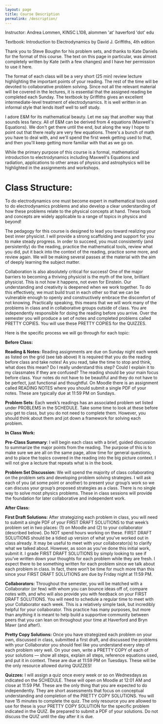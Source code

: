 ```yaml
---
layout: page
title: Course Description 
permalink: /description/
---
```


Instructor:  Andrea Lommen, KINSC L108, alommen 'at' haverford 'dot' edu

Textbook:  Introduction to Electrodynamics by David J. Griffiths, 4th edition

Thank you to Steve Boughn for his problem sets, and thanks to Kate Daniels for the format of this course. The text on this page in particular, was almost completely written by Kate (with a few changes) and I have her permission to use it here.

The format of each class will be a very short (25 min) review lecture highlighting the important points of your reading. The rest of the time will be devoted to collaborative problem solving. Since not all the relevant material will be covered in the lectures, it is essential that the assigned reading be completed each Sunday. The textbook by Griffiths gives an excellent intermediate-level treatment of electrodynamics. It is well written in an informal style that lends itself well to self study. 

I adore E&M for its mathematical beauty.  Let me say that another way that sounds less fancy.  All of E&M can be derived from 4 equations (Maxwell's Equations).  We don't get there until the end, but along the way I hope to point out that there really are very few equations.  There's a bunch of math you have to deal with, and we'll spend the first week getting used to that, and then you'll keep getting more familiar with that as we go on. 

While the primary purpose of this course is a formal, mathematical introduction to electrodynamics including Maxwell's Equations and radiation, applications to other areas of physics and astrophysics will be highlighted in the assignments and workshops.


# Class Structure:
To do electrodynamics one must become expert in mathematical tools used to do
electrodynamics problems and also develop a clear understanding of how these
problems relate to the physical concepts at hand. These tools and concepts are widely
applicable to a range of topics in physics and beyond!

The pedagogy for this course is designed to lead you toward realizing your best inner
physicist. I will provide a strong scaffolding and support for you to make steady progress.
In order to succeed, you must consistently (and persistently) do the reading, practice the
mathematical tools, review what you did, put it back into the context of the reading,
practice some more, and review again. We will be making several passes at the material
with the aim of deeply learning the subject matter.

Collaboration is also absolutely critical for success! One of the major barriers to
becoming a thriving physicist is the myth of the lone, brilliant physicist. This is not how it
happens, not even for Einstein. Our understanding and creativity is deepened when we
work together. To do this effectively, we must build trust in each other so that we can be
vulnerable enough to openly and constructively embrace the discomfort of not knowing.
Practically speaking, this means that we will work many of the problems in class and in
collaborative groups outside of class. You are independently responsible for doing the
reading before you arrive. Over the semester you will produce a set of notes and
completed problems called PRETTY COPIES. You will use these PRETTY COPIES for the
QUIZZES. 

Here is the specific process we will go through for each topic:

**Before Class:**

**Reading & Notes:** Reading assignments are due on Sunday night each week as listed
on the grid (see tab above)
It is required that you do the reading before class and take
notes! As you read, take the time to stop and think, what does this mean? Do I
really understand this step? Could I explain it to my classmates if they are
confused? The reading should be your main focus before class. Your notes do
not have to be beautiful and they do not have to be perfect, just functional and
thoughtful.
On Moodle there is an assignment called READING NOTES where you should
submit a single PDF of your notes. These are typically due at 11:59 PM on
Sundays.

**Problem Sets**: Each week’s readings has an associated problem set listed under
PROBLEMS in the SCHEDULE. Take some time to look at these before you get to
class, but you do not need to complete them. However, you should think
about them and jot down a framework for solving each problem.

**In Class Work:**

**Pre-Class Summary**: I will begin each class with a brief, guided discussion to
summarize the major points from the reading. The purpose of this is to make
sure we are all on the same page, allow time for general questions, and to
place the topics covered in the reading into the big picture context. I will not
give a lecture that repeats what is in the book.

**Problem Set Discussion:** We will spend the majority of class collaborating on the
problem sets and developing problem solving strategies. I will ask each of you
(at some point or another) to present your group’s work so we can discuss your
group’s proposed strategies as a class. There is no single way to solve most
physics problems. These in class sessions will provide the foundation for later
collaborative and independent work.

**After Class:**

**First Draft Solutions:** After strategizing each problem in class, you will need to
submit a single PDF of your FIRST DRAFT SOLUTIONS to that week’s problem set
in two places: (1) on Moodle and (2) to your collaborator (described below).
Do NOT spend hours working on these. FIRST DRAFT SOLUTIONS should be a
tidied up version of what you’ve worked out in class already. It may be useful
to meet with your collaborator(s) to clarify what we talked about. However, as
soon as you’ve done this initial work, submit it. I grade FIRST DRAFT SOLUTIONS
by simply looking to see if you’ve written down your thoughts for each problem
while they are fresh. I expect there to be something written for each problem
since we talk about each problem in class. In fact, there won’t be time for
much more than this since your FIRST DRAFT SOLUTIONS are due by Friday
night at 11:59 PM.

**Collaborators:** Throughout the semester, you will be matched with a Collaborator
(or few) with whom you can bounce ideas off of, compare notes with, and who
will also provide you with feedback on your FIRST DRAFT SOLUTIONS. You will
need to schedule a regular time to meet with your Collaborator each week.
This is a relatively simple task,
but incredibly helpful for your collaborator. 
This practice has many purposes, but more than anything it is meant to
help build a supportive community between peers that you can lean on
throughout your time at Haverford and Bryn Mawr (and after!).

**Pretty Copy Solutions:** Once you have strategized each problem on your own,
discussed in class, submitted a first draft, and discussed the problems with your 
Collaborator you should feel like you understand every step of each problem
very well. On your own, write a PRETTY COPY of each of your solutions —
show all steps, explain all steps, reference equations used, and put it in
context. These are due at 11:59 PM on Tuesdays. These will be the only
resource allowed during QUIZZES!

**Quizzes:**
I will assign a quiz once every week or so on Wednesdays as indicated on the SCHEDULE.
These will open on Moodle at 12:01 AM and close at 11:59 PM. These are the only thing
that you are expected to do independently. They are short assessments that focus on
conceptual understanding and completion of the PRETTY COPY SOLUTIONS. You will have
15 minutes to complete the quiz. The only resource you are allowed to use for these is
your PRETTY COPY SOLUTION for the specific problem indicated in the QUIZ. Be prepared to
submit a PDF of your solutions. Do not discuss the QUIZ until the day after it is due.
